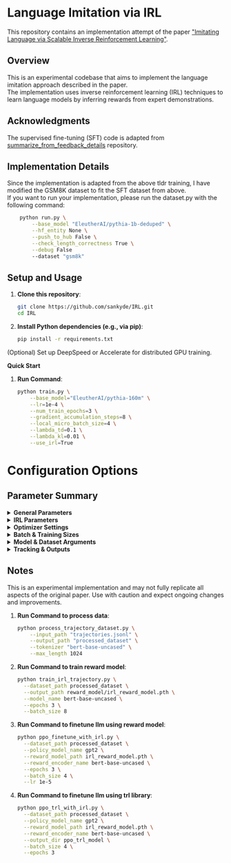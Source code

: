 # Language Imitation via IRL

This repository contains an implementation attempt of the paper <span style="color: #0366d6">["Imitating Language via Scalable Inverse Reinforcement Learning"](https://arxiv.org/pdf/2409.01369)</span>.

## Overview

This is an experimental codebase that aims to implement the language imitation approach described in the paper. \
The implementation uses inverse reinforcement learning (IRL) techniques to learn language models by inferring rewards from expert demonstrations.

## Acknowledgments

The supervised fine-tuning (SFT) code is adapted from <span style="color: #0366d6">[summarize_from_feedback_details](https://github.com/vwxyzjn/summarize_from_feedback_details)</span> repository.

## Implementation Details

Since the implementation is adapted from the above tldr training, I have modified the GSM8K dataset to fit the SFT dataset from above. \
If you want to run your implementation, please run the dataset.py with the following command:

```bash
    python run.py \
        --base_model "EleutherAI/pythia-1b-deduped" \
        --hf_entity None \
        --push_to_hub False \
        --check_length_correctness True \
        --debug False
        --dataset "gsm8k"
```
## Setup and Usage

1. **Clone this repository**:
    ```bash
    git clone https://github.com/sankyde/IRL.git 
    cd IRL 
2. **Install Python dependencies (e.g., via pip)**:
    ```bash
    pip install -r requirements.txt
(Optional) Set up DeepSpeed or Accelerate for distributed GPU training.

<strong>Quick Start</strong>

1. **Run Command**:  
   ```bash
   python train.py \
       --base_model="EleutherAI/pythia-160m" \
       --lr=1e-4 \
       --num_train_epochs=3 \
       --gradient_accumulation_steps=8 \
       --local_micro_batch_size=4 \
       --lambda_td=0.1 \
       --lambda_kl=0.01 \
       --use_irl=True

# Configuration Options

## Parameter Summary
<details>
  <summary><strong>General Parameters</strong></summary>

| Argument | Type | Default | Description |
|----------|------|---------|-------------|
| `exp_name` | str | (script filename) | The name of this experiment. |
| `seed` | int | 1 | Seed of the experiment. |
| `cuda` | bool | True | Whether to use cuda if available. |
| `run_name` | Optional[str] | None | A unique name of this run. |
| `load_from_cache_file` | bool | False | Whether to load data from the local cache file in `dataset.map`. |
| `deepspeed` | bool | True | Whether to use deepspeed to train the model. |
| `run_eval` | bool | True | Whether to run evaluation. |
| `eval_every` | int | 20 | How Often to run Eval. |
| `monitor` | bool | True | Monitor the internal Chosen Q, Value, Logits, Log_PI. |
</details>

<details>
  <summary><strong>IRL Parameters</strong></summary>

| Argument | Type | Default | Description |
|----------|------|---------|-------------|
| `gamma` | float | 1.0 | The sampling temperature. |
| `lambda_td` | float | 0.1 | TD penalty weight. |
| `lambda_kl` | float | 0.01 | KL penalty weight (Colab: 0.1). |
| `use_kl` | bool | True | Use KL Divergence between a reference model and a policy model. |
| `use_mle` | bool | False | Use Original MLE Loss. |
| `use_irl` | bool | True | Use IRL Loss. |
| `mle_steps_before_irl` | int | 0 | Using MLE to stabilize training before starting IRL. |
</details>

<details>
  <summary><strong>Optimizer Settings</strong></summary>

| Argument | Type | Default | Description |
|----------|------|---------|-------------|
| `eps` | float | 1e-9 | The epsilon value for the optimizer. |
| `lr` | float | 1e-4 | The learning rate (Colab: 3e-6). |
| `optimizer` | Literal["adam","adamw"] | "adamw" | Which optimizer to use. |
| `scheduler` | str | "cosine" | Which scheduler to use. |
| `warm_up_steps` | int | 0 | Number of warm up steps for the scheduler. |
</details>
<details>
  <summary><strong>Batch & Training Sizes</strong></summary>

| Argument | Type | Default | Description |
|----------|------|---------|-------------|
| `world_size` | Optional[int] | None | The number of processes (GPUs) to use. |
| `num_train_epochs` | int | 3 | Number of epochs to train. |
| `num_updates` | Optional[int] | None | The number of updates to train. |
| `gradient_accumulation_steps` | int | 4 | The number of gradient accumulation steps (Colab: 32). |
| `local_micro_batch_size` | Optional[int] | 2 | The micro batch size per GPU (HF's `per_device_train_batch_size`) (Colab: 4). |
| `total_episodes` | Optional[int] | None | The total number of episodes in the dataset. |
| `micro_batch_size` | Optional[int] | None | The micro batch size across devices (HF's `per_device_train_batch_size` * `world_size`). |
| `local_batch_size` | Optional[int] | None | The batch size per GPU (HF's `per_device_train_batch_size` * `gradient_accumulation_steps`). |
| `batch_size` | Optional[int] | None | The batch size across devices (HF's `per_device_train_batch_size` * `world_size` * `gradient_accumulation_steps`). |
| `local_eval_batch_size` | int | 4 | Per rank eval batch size (Colab: 16). |
</details>
<details>
  <summary><strong>Model & Dataset Arguments</strong></summary>

| Argument | Type | Default | Description |
|----------|------|---------|-------------|
| `base_model` | str | "EleutherAI/pythia-160m" | The name of the pretrained model to use. |
| `query_dataset` | str | "sdesai/gsm8k_tldr_style" | The query dataset. |
| `response_length` | int | 200 | The length of the response. |
| `truncate_token` | Literal["eos"] | "eos" | The truncate token. |
| `truncate_token_id` | Optional[int] | None | The truncation token id. |
| `temperature` | float | 0.7 | The sampling temperature (Colab: 0.6). |
| `eval_num_samples` | int | 30 | Number of samples to choose from the eval dataset. Use Shuffle=True to make this random. |
</details>
<details>
  <summary><strong>Tracking & Outputs</strong></summary>

| Argument | Type | Default | Description |
|----------|------|---------|-------------|
| `track` | bool | True | If toggled, this experiment will be tracked with Weights and Biases. |
| `wandb_project_name` | str | "IRL Finetuning" | The wandb's project name. |
| `wandb_entity` | Optional[str] | None | The entity (team) of wandb's project. |
| `push_to_hub` | bool | False | Whether to upload the saved model to huggingface. |
| `hf_entity` | Optional[str] | None | The user or org name of the model repository from the Hugging Face Hub. |
| `hf_repo_id` | Optional[str] | None | The id of the saved model in the Hugging Face Hub (can be autoset if not given). |
| `hf_repo_revision` | Optional[str] | None | The revision of the saved model in the Hugging Face Hub (can be autoset if not given). |
| `hf_repo_url` | Optional[str] | None | The url of the saved model in the Hugging Face Hub (will be autoset). |
| `output_dir` | str | "models/sft_model" | Where to save the model. |

</details>

## Notes


This is an experimental implementation and may not fully replicate all aspects of the original paper. Use with caution and expect ongoing changes and improvements.




1. **Run Command to process data**:  
    ```bash
    python process_trajectory_dataset.py \
        --input_path "trajectories.jsonl" \
        --output_path "processed_dataset" \
        --tokenizer "bert-base-uncased" \
        --max_length 1024

2. **Run Command to train reward model**: 
    ```bash
    python train_irl_trajectory.py \
      --dataset_path processed_dataset \
      --output_path reward_model/irl_reward_model.pth \
      --model_name bert-base-uncased \
      --epochs 3 \
      --batch_size 8

3. **Run Command to finetune llm using reward model**:
    ```bash
    python ppo_finetune_with_irl.py \
      --dataset_path processed_dataset \
      --policy_model_name gpt2 \
      --reward_model_path irl_reward_model.pth \
      --reward_encoder_name bert-base-uncased \
      --epochs 3 \
      --batch_size 4 \
      --lr 1e-5

4. **Run Command to finetune llm using trl library**:
    ```bash
    python ppo_trl_with_irl.py \
      --dataset_path processed_dataset \
      --policy_model_name gpt2 \
      --reward_model_path irl_reward_model.pth \
      --reward_encoder_name bert-base-uncased \
      --output_dir ppo_trl_model \
      --batch_size 4 \
      --epochs 3
